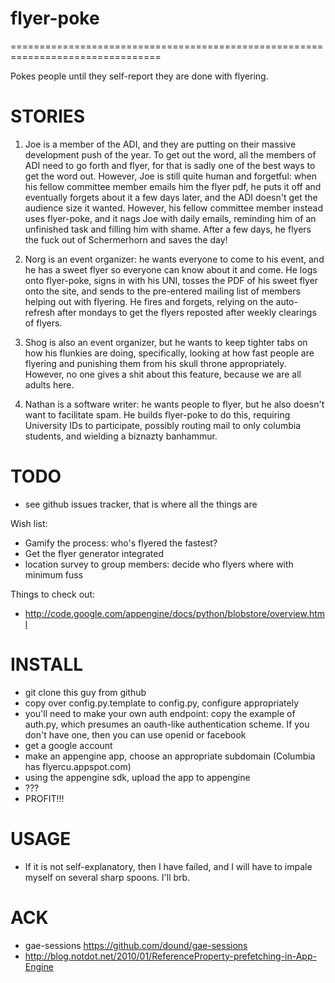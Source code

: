 flyer-poke
================================================================================
================================================================================

Pokes people until they self-report they are done with flyering.

STORIES
================================================================================
1. Joe is a member of the ADI, and they are putting on their massive
development push of the year. To get out the word, all the members of
ADI need to go forth and flyer, for that is sadly one of the best ways
to get the word out. However, Joe is still quite human and forgetful:
when his fellow committee member emails him the flyer pdf, he puts it
off and eventually forgets about it a few days later, and the ADI
doesn't get the audience size it wanted. However, his fellow committee
member instead uses flyer-poke, and it nags Joe with daily emails,
reminding him of an unfinished task and filling him with shame. After
a few days, he flyers the fuck out of Schermerhorn and saves the day!

2. Norg is an event organizer: he wants everyone to come to his event,
and he has a sweet flyer so everyone can know about it and come. He
logs onto flyer-poke, signs in with his UNI, tosses the PDF of his
sweet flyer onto the site, and sends to the pre-entered mailing list
of members helping out with flyering. He fires and forgets, relying on
the auto-refresh after mondays to get the flyers reposted after weekly
clearings of flyers.

3. Shog is also an event organizer, but he wants to keep tighter tabs
on how his flunkies are doing, specifically, looking at how fast
people are flyering and punishing them from his skull throne
appropriately. However, no one gives a shit about this feature,
because we are all adults here.

4. Nathan is a software writer: he wants people to flyer, but he also
doesn't want to facilitate spam. He builds flyer-poke to do this,
requiring University IDs to participate, possibly routing mail to only
columbia students, and wielding a biznazty banhammur.


TODO
================================================================================
 * see github issues tracker, that is where all the things are

Wish list:
 * Gamify the process: who's flyered the fastest?
 * Get the flyer generator integrated
 * location survey to group members: decide who flyers where with minimum fuss

Things to check out:
 * http://code.google.com/appengine/docs/python/blobstore/overview.html

INSTALL
================================================================================
 * git clone this guy from github
 * copy over config.py.template to config.py, configure appropriately
 * you'll need to make your own auth endpoint: copy the example of
   auth.py, which presumes an oauth-like authentication
   scheme. If you don't have one, then you can use openid or facebook
 * get a google account
 * make an appengine app, choose an appropriate subdomain
   (Columbia has flyercu.appspot.com)
 * using the appengine sdk, upload the app to appengine
 * ???
 * PROFIT!!!

USAGE
================================================================================
* If it is not self-explanatory, then I have failed, and I will have
  to impale myself on several sharp spoons. I'll brb.

ACK
================================================================================
 * gae-sessions <https://github.com/dound/gae-sessions>
 * http://blog.notdot.net/2010/01/ReferenceProperty-prefetching-in-App-Engine